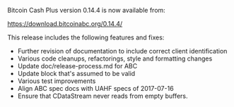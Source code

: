 Bitcoin Cash Plus version 0.14.4 is now available from:

  <https://download.bitcoinabc.org/0.14.4/>

This release includes the following features and fixes:

- Further revision of documentation to include correct client identification
- Various code cleanups, refactorings, style and formatting changes
- Update doc/release-process.md for ABC
- Update block that's assumed to be valid
- Various test improvements
- Align ABC spec docs with UAHF specs of 2017-07-16
- Ensure that CDataStream never reads from empty buffers.
